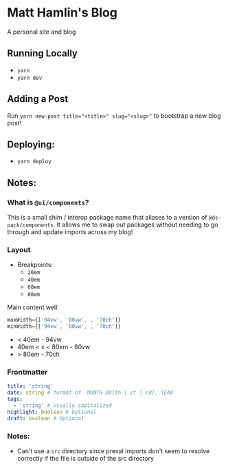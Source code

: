 # Matt Hamlin's Blog

A personal site and blog

## Running Locally

- `yarn`
- `yarn dev`

## Adding a Post

Run `yarn new-post title="<title>" slug="<slug>"` to bootstrap a new blog post!

## Deploying:

- `yarn deploy`

## Notes:

### What is `@ui/components`?

This is a small shim / interop package name that aliases to a version of
`@ds-pack/components`. It allows me to swap out packages without needing to go
through and update imports across my blog!

### Layout

- Breakpoints:
  - `20em`
  - `40em`
  - `60em`
  - `80em`

Main content well:

```jsx
maxWidth={['94vw', '80vw', , '70ch']}
minWidth={['94vw', '80vw', , '70ch']}
```

- < 40em - 94vw
- 40em < x < 80em - 80vw
- \> 80em - 70ch

### Frontmatter

```yml
title: 'string'
date: string # format of `MONTH DD[th | st | rd], YEAR`
tags:
  - 'string' # Usually capitalized
highlight: boolean # Optional
draft: boolean # Optional
```

### Notes:

- Can't use a `src` directory since preval imports don't seem to resolve
  correctly if the file is outside of the src directory
